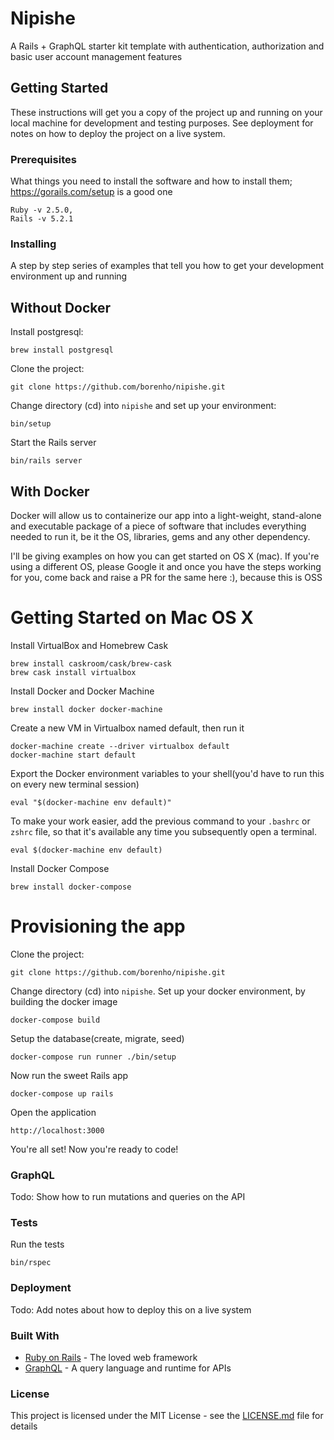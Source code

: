 # Nipishe

A Rails + GraphQL starter kit template with authentication, authorization and basic user account management features

## Getting Started

These instructions will get you a copy of the project up and running on your local machine for development and testing purposes. See deployment for notes on how to deploy the project on a live system.

### Prerequisites

What things you need to install the software and how to install them; https://gorails.com/setup
is a good one

```
Ruby -v 2.5.0,
Rails -v 5.2.1
```

### Installing

A step by step series of examples that tell you how to get your development environment up and running

## Without Docker

Install postgresql:

```
brew install postgresql
```

Clone the project:

```
git clone https://github.com/borenho/nipishe.git
```

Change directory (cd) into `nipishe` and set up your environment:

```
bin/setup
```

Start the Rails server

```
bin/rails server
```

## With Docker
Docker will allow us to containerize our app into a light-weight, stand-alone
and executable package of a piece of software that includes everything needed to run
it, be it the OS, libraries, gems and any other dependency.

I'll be giving examples on how you can get started on OS X (mac). If you're
using a different OS, please Google it and once you have the steps working for
you, come back and raise a PR for the same here :), because this is OSS

# Getting Started on Mac OS X

Install VirtualBox and Homebrew Cask
```
brew install caskroom/cask/brew-cask
brew cask install virtualbox
```

Install Docker and Docker Machine
```
brew install docker docker-machine
```

Create a new VM in Virtualbox named default, then run it
```
docker-machine create --driver virtualbox default
docker-machine start default
```

Export the Docker environment variables to your shell(you'd have to run this on
every new terminal session)
```
eval "$(docker-machine env default)"
```

To make your work easier, add the previous command to your `.bashrc` or `zshrc` file, so that it's available any time you subsequently open a terminal.
```
eval $(docker-machine env default)
```

Install Docker Compose
```
brew install docker-compose
```

# Provisioning the app
Clone the project:

```
git clone https://github.com/borenho/nipishe.git
```

Change directory (cd) into `nipishe`.
Set up your docker environment, by building the docker image
```
docker-compose build
```

Setup the database(create, migrate, seed)
```
docker-compose run runner ./bin/setup
```

Now run the sweet Rails app
```
docker-compose up rails
```

Open the application

```
http://localhost:3000
```

You're all set! Now you're ready to code!

### GraphQL

Todo: Show how to run mutations and queries on the API


### Tests

Run the tests

```
bin/rspec
```


### Deployment

Todo: Add notes about how to deploy this on a live system


### Built With

* [Ruby on Rails](https://rubyonrails.org/) - The loved web framework
* [GraphQL](https://graphql.org/) - A query language and runtime for APIs


### License

This project is licensed under the MIT License - see the [LICENSE.md](LICENSE.md) file for details

